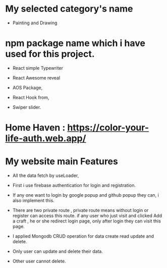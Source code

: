 # My selected category's name

- Painting and Drawing

# npm package name which i have used for this project.

- React simple Typewriter

- React Awesome reveal

- AOS Package,

- React Hook from,

- Swiper slider.

# Home Haven : https://color-your-life-auth.web.app/

# My website main Features

- All the data fetch by useLoader,

- First i use firebase authentication for login and registration.

- If any one want to login by google popup and github popup they can, i also implement this.

- There are two private route , private route means without login or register can access this route. if any user who just visit and clicked Add a craft , he or she redirect login page, only after login they can visit this page.

- I applied Mongodb CRUD operation for data create read update and delete.

- Only user can update and delete their data.

- Other user cannot delete.
